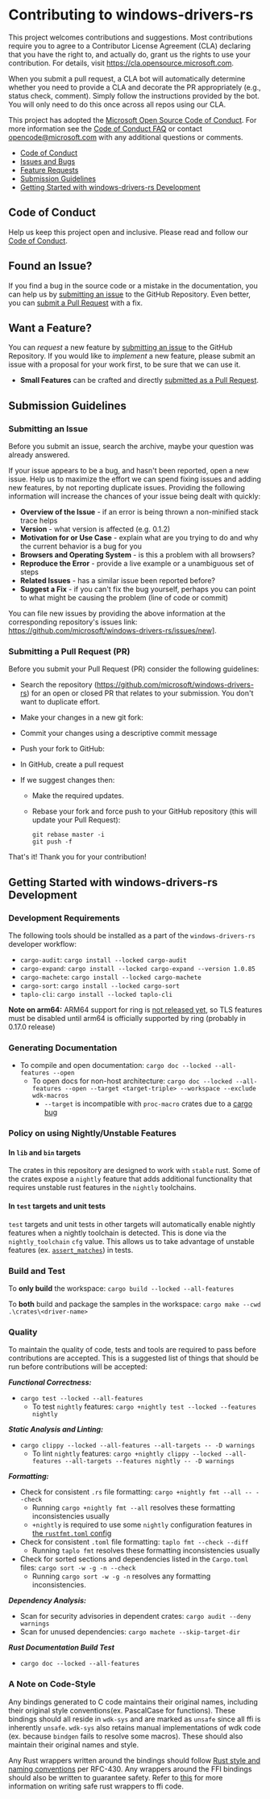 # Contributing to windows-drivers-rs

This project welcomes contributions and suggestions.  Most contributions require you to agree to a
Contributor License Agreement (CLA) declaring that you have the right to, and actually do, grant us
the rights to use your contribution. For details, visit <https://cla.opensource.microsoft.com>.

When you submit a pull request, a CLA bot will automatically determine whether you need to provide
a CLA and decorate the PR appropriately (e.g., status check, comment). Simply follow the instructions
provided by the bot. You will only need to do this once across all repos using our CLA.

This project has adopted the [Microsoft Open Source Code of Conduct](https://opensource.microsoft.com/codeofconduct/).
For more information see the [Code of Conduct FAQ](https://opensource.microsoft.com/codeofconduct/faq/) or
contact [opencode@microsoft.com](mailto:opencode@microsoft.com) with any additional questions or comments.

* [Code of Conduct](#coc)
* [Issues and Bugs](#issue)
* [Feature Requests](#feature)
* [Submission Guidelines](#submit)
* [Getting Started with windows-drivers-rs Development](#development)

## <a name="coc"></a> Code of Conduct

Help us keep this project open and inclusive. Please read and follow our [Code of Conduct](https://opensource.microsoft.com/codeofconduct/).

## <a name="issue"></a> Found an Issue?

If you find a bug in the source code or a mistake in the documentation, you can help us by
[submitting an issue](#submit-issue) to the GitHub Repository. Even better, you can
[submit a Pull Request](#submit-pr) with a fix.

## <a name="feature"></a> Want a Feature?

You can *request* a new feature by [submitting an issue](#submit-issue) to the GitHub
Repository. If you would like to *implement* a new feature, please submit an issue with
a proposal for your work first, to be sure that we can use it.

* **Small Features** can be crafted and directly [submitted as a Pull Request](#submit-pr).

## <a name="submit"></a> Submission Guidelines

### <a name="submit-issue"></a> Submitting an Issue

Before you submit an issue, search the archive, maybe your question was already answered.

If your issue appears to be a bug, and hasn't been reported, open a new issue.
Help us to maximize the effort we can spend fixing issues and adding new
features, by not reporting duplicate issues.  Providing the following information will increase the
chances of your issue being dealt with quickly:

* **Overview of the Issue** - if an error is being thrown a non-minified stack trace helps
* **Version** - what version is affected (e.g. 0.1.2)
* **Motivation for or Use Case** - explain what are you trying to do and why the current behavior is a bug for you
* **Browsers and Operating System** - is this a problem with all browsers?
* **Reproduce the Error** - provide a live example or a unambiguous set of steps
* **Related Issues** - has a similar issue been reported before?
* **Suggest a Fix** - if you can't fix the bug yourself, perhaps you can point to what might be
  causing the problem (line of code or commit)

You can file new issues by providing the above information at the corresponding repository's issues link: <https://github.com/microsoft/windows-drivers-rs/issues/new>].

### <a name="submit-pr"></a> Submitting a Pull Request (PR)

Before you submit your Pull Request (PR) consider the following guidelines:

* Search the repository (<https://github.com/microsoft/windows-drivers-rs>) for an open or closed PR
  that relates to your submission. You don't want to duplicate effort.

* Make your changes in a new git fork:

* Commit your changes using a descriptive commit message
* Push your fork to GitHub:
* In GitHub, create a pull request
* If we suggest changes then:
  * Make the required updates.
  * Rebase your fork and force push to your GitHub repository (this will update your Pull Request):

    ```shell
    git rebase master -i
    git push -f
    ```

That's it! Thank you for your contribution!

## <a name="development"></a> Getting Started with windows-drivers-rs Development

### Development Requirements

The following tools should be installed as a part of the `windows-drivers-rs` developer workflow:

* `cargo-audit`: `cargo install --locked cargo-audit`
* `cargo-expand`: `cargo install --locked cargo-expand --version 1.0.85`
* `cargo-machete`: `cargo install --locked cargo-machete`
* `cargo-sort`: `cargo install --locked cargo-sort`
* `taplo-cli`: `cargo install --locked taplo-cli`

**Note on arm64:** ARM64 support for ring is [not released yet](https://github.com/briansmith/ring/issues/1167), so TLS features must be disabled until arm64 is officially supported by ring (probably in 0.17.0 release)

### Generating Documentation

* To compile and open documentation: `cargo doc --locked --all-features --open`
  * To open docs for non-host architecture: `cargo doc --locked --all-features --open --target <target-triple> --workspace --exclude wdk-macros`
    * `--target` is incompatible with `proc-macro` crates due to a [cargo bug](https://github.com/rust-lang/cargo/issues/10368)

### Policy on using Nightly/Unstable Features

#### In `lib` and `bin` targets

The crates in this repository are designed to work with `stable` rust. Some of the crates expose a `nightly` feature that adds additional functionality that requires unstable rust features in the `nightly` toolchains.

#### In `test` targets and unit tests

`test` targets and unit tests in other targets will automatically enable nightly features when a nightly toolchain is detected. This is done via the `nightly_toolchain` `cfg` value. This allows us to take advantage of unstable features (ex. [`assert_matches`](https://doc.rust-lang.org/std/assert_matches/macro.assert_matches.html)) in tests.

### Build and Test

To **only build** the workspace: `cargo build --locked --all-features`

To **both** build and package the samples in the workspace: `cargo make --cwd .\crates\<driver-name>`

### Quality

To maintain the quality of code, tests and tools are required to pass before contributions are accepted. This is a suggested list of things that should be run before contributions will be accepted:

**_Functional Correctness:_**

* `cargo test --locked --all-features`
  * To test `nightly` features: `cargo +nightly test --locked --features nightly`

**_Static Analysis and Linting:_**

* `cargo clippy --locked --all-features --all-targets -- -D warnings`
  * To lint `nightly` features: `cargo +nightly clippy --locked --all-features --all-targets --features nightly -- -D warnings`

**_Formatting:_**

* Check for consistent `.rs` file formatting: `cargo +nightly fmt --all -- --check`
  * Running `cargo +nightly fmt --all` resolves these formatting inconsistencies usually
  * `+nightly` is required to use some `nightly` configuration features in [the `rustfmt.toml` config](./rustfmt.toml)
* Check for consistent `.toml` file formatting: `taplo fmt --check --diff`
  * Running `taplo fmt` resolves these formatting inconsistencies usually
* Check for sorted sections and dependencies listed in the `Cargo.toml` files: `cargo sort -w -g -n --check`
  * Running `cargo sort -w -g -n` resolves any formatting inconsistencies.

**_Dependency Analysis:_**

* Scan for security advisories in dependent crates: `cargo audit --deny warnings`
* Scan for unused dependencies: `cargo machete --skip-target-dir`

**_Rust Documentation Build Test_**

* `cargo doc --locked --all-features`

### A Note on Code-Style

Any bindings generated to C code maintains their original names, including their original style conventions(ex. PascalCase for functions). These bindings should all reside in `wdk-sys` and are marked as `unsafe` since all ffi is inherently `unsafe`. `wdk-sys` also retains manual implementations of wdk code (ex. because `bindgen` fails to resolve some macros). These should also maintain their original names and style.

Any Rust wrappers written around the bindings should follow [Rust style and naming conventions](https://rust-lang.github.io/api-guidelines/naming.html) per RFC-430. Any wrappers around the FFI bindings should also be written to guarantee safety. Refer to [this](https://doc.rust-lang.org/nomicon/ffi.html#creating-a-safe-interface) for more information on writing safe rust wrappers to ffi code.
